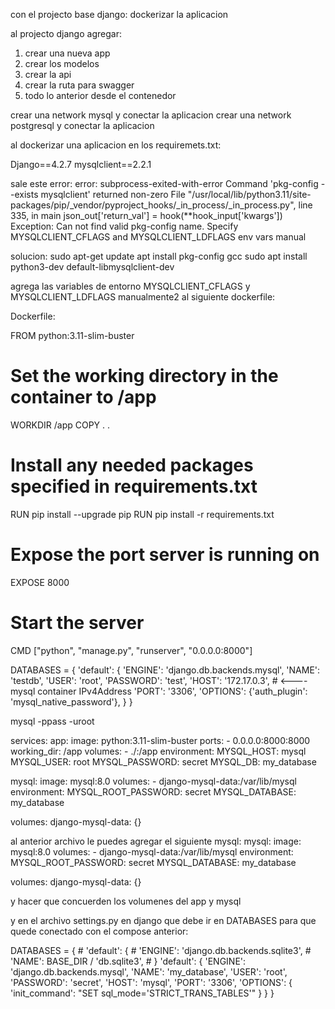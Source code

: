 con el projecto base django:
    dockerizar la aplicacion

al projecto django agregar:
   1) crear una nueva app
   2) crear los modelos 
   3) crear la api
   4) crear la ruta para swagger
   5) todo lo anterior desde el contenedor

crear una network mysql y conectar la aplicacion
crear una network postgresql y conectar la aplicacion

al dockerizar una aplicacion en los requiremets.txt:

Django==4.2.7
mysqlclient==2.2.1

sale este error:
error: subprocess-exited-with-error
Command 'pkg-config --exists mysqlclient' returned non-zero
File "/usr/local/lib/python3.11/site-packages/pip/_vendor/pyproject_hooks/_in_process/_in_process.py", line 335, in main json_out['return_val'] = hook(**hook_input['kwargs'])
Exception: Can not find valid pkg-config name.
Specify MYSQLCLIENT_CFLAGS and MYSQLCLIENT_LDFLAGS env vars manual

solucion:
sudo apt-get update
apt install pkg-config gcc
sudo apt install python3-dev default-libmysqlclient-dev

agrega las variables de entorno MYSQLCLIENT_CFLAGS y MYSQLCLIENT_LDFLAGS manualmente2 al siguiente dockerfile:

Dockerfile:

FROM python:3.11-slim-buster
# Set the working directory in the container to /app
WORKDIR /app
COPY . .
# Install any needed packages specified in requirements.txt
RUN pip install --upgrade pip
RUN pip install -r requirements.txt
# Expose the port server is running on
EXPOSE 8000

# Start the server
CMD ["python", "manage.py", "runserver", "0.0.0.0:8000"]

DATABASES = {
    'default': {
        'ENGINE': 'django.db.backends.mysql',
        'NAME': 'testdb',
        'USER': 'root',
        'PASSWORD': 'test',
        'HOST': '172.17.0.3', # <---- mysql container IPv4Address
        'PORT': '3306',
        'OPTIONS': {'auth_plugin': 'mysql_native_password'},
        }
}

mysql -ppass -uroot

services:
  app:
    image: python:3.11-slim-buster
    ports:
      - 0.0.0.0:8000:8000
    working_dir: /app
    volumes:
      - ./:/app
    environment:
      MYSQL_HOST: mysql
      MYSQL_USER: root
      MYSQL_PASSWORD: secret
      MYSQL_DB: my_database

  mysql:
    image: mysql:8.0
    volumes:
      - django-mysql-data:/var/lib/mysql
    environment:
      MYSQL_ROOT_PASSWORD: secret
      MYSQL_DATABASE: my_database

volumes:
  django-mysql-data: {}

al anterior archivo le puedes agregar el siguiente mysql: 
mysql:
    image: mysql:8.0
    volumes:
      - django-mysql-data:/var/lib/mysql
    environment:
      MYSQL_ROOT_PASSWORD: secret
      MYSQL_DATABASE: my_database

volumes:
  django-mysql-data: {}

y hacer que concuerden los volumenes del app y mysql

y en el archivo settings.py en django que debe ir en DATABASES para que quede conectado con el compose anterior:

DATABASES = {
    # 'default': {
    #     'ENGINE': 'django.db.backends.sqlite3',
    #     'NAME': BASE_DIR / 'db.sqlite3',
    # }
    'default': {
        'ENGINE': 'django.db.backends.mysql',
        'NAME': 'my_database',
        'USER': 'root',
        'PASSWORD': 'secret',
        'HOST': 'mysql',
        'PORT': '3306',
        'OPTIONS': {
            'init_command': "SET sql_mode='STRICT_TRANS_TABLES'"
        }
    }
}